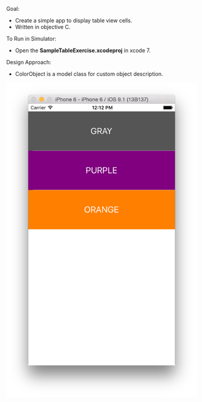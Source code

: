 Goal:
- Create a simple app to display table view cells.
- Written in objective C.


To Run in Simulator:
- Open the **SampleTableExercise.xcodeproj** in xcode 7.


Design Approach:
- ColorObject is a model class for custom object description.

![ScreenShot](https://github.com/aneesham/SimpleTableApp/blob/master/Screenshots/screenshot1.png)
